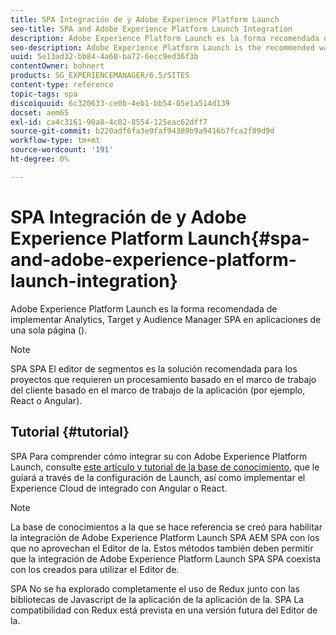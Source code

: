 ```yaml
---
title: SPA Integración de y Adobe Experience Platform Launch
seo-title: SPA and Adobe Experience Platform Launch Integration
description: Adobe Experience Platform Launch es la forma recomendada de implementar Analytics, Target y Audience Manager SPA dentro de los entornos de trabajo de los usuarios de la plataforma de datos de.
seo-description: Adobe Experience Platform Launch is the recommended way to implement Analytics, Target, and Audience Manager within SPAs.
uuid: 5e13ad32-bb84-4a60-ba72-6ecc9ed36f3b
contentOwner: bohnert
products: SG_EXPERIENCEMANAGER/6.5/SITES
content-type: reference
topic-tags: spa
discoiquuid: 6c320633-ce0b-4eb1-bb54-05e1a514d139
docset: aem65
exl-id: ca4c3161-90a8-4c02-8554-125eac62dff7
source-git-commit: b220adf6fa3e9faf94389b9a9416b7fca2f89d9d
workflow-type: tm+mt
source-wordcount: '191'
ht-degree: 0%

---
```


# SPA Integración de y Adobe Experience Platform Launch{#spa-and-adobe-experience-platform-launch-integration}

Adobe Experience Platform Launch es la forma recomendada de implementar Analytics, Target y Audience Manager SPA en aplicaciones de una sola página ().

>[!NOTE]
>
>SPA SPA El editor de segmentos es la solución recomendada para los proyectos que requieren un procesamiento basado en el marco de trabajo del cliente basado en el marco de trabajo de la aplicación (por ejemplo, React o Angular).

## Tutorial {#tutorial}

SPA Para comprender cómo integrar su con Adobe Experience Platform Launch, consulte [este artículo y tutorial de la base de conocimiento](https://helpx.adobe.com/experience-manager/kt/integration/using/launch-reference-architecture-SPA-tutorial-implement.html), que le guiará a través de la configuración de Launch, así como implementar el Experience Cloud de integrado con Angular o React.

>[!NOTE]
>
>La base de conocimientos a la que se hace referencia se creó para habilitar la integración de Adobe Experience Platform Launch SPA AEM SPA con los que no aprovechan el Editor de la. Estos métodos también deben permitir que la integración de Adobe Experience Platform Launch SPA SPA coexista con los creados para utilizar el Editor de.
>
>SPA No se ha explorado completamente el uso de Redux junto con las bibliotecas de Javascript de la aplicación de la aplicación de la. SPA La compatibilidad con Redux está prevista en una versión futura del Editor de la.
